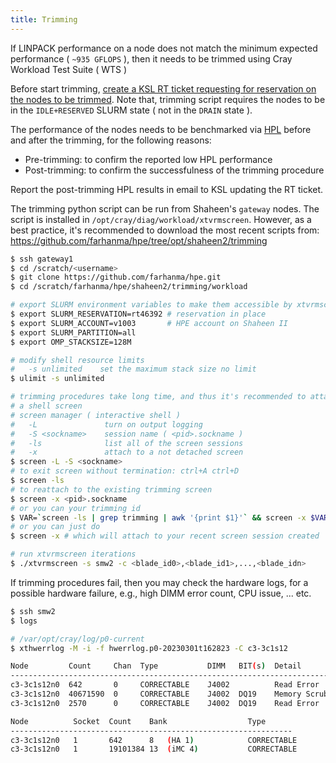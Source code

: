 ```yaml
---
title: Trimming
---
```


If LINPACK performance on a node does not match the minimum expected performance
( `~935 GFLOPS` ), then it needs to be trimmed using Cray Workload Test Suite ( WTS )

Before start trimming,
[create a KSL RT ticket requesting for reservation on the nodes to be trimmed](rt-ticket.md).
Note that, trimming script requires the nodes to be in the `IDLE+RESERVED` SLURM state
( not in the `DRAIN` state ).

The performance of the nodes needs to be benchmarked via [HPL](#hpl.md) before
and after the trimming, for the following reasons:

  - Pre-trimming: to confirm the reported low HPL performance
  - Post-trimming: to confirm the successfulness of the trimming procedure

Report the post-trimming HPL results in email to KSL updating the RT ticket.

The trimming python script can be run from Shaheen's `gateway` nodes. The script
is installed in `/opt/cray/diag/workload/xtvrmscreen`. However, as a best practice,
it's recommended to download the most recent scripts from:
https://github.com/farhanma/hpe/tree/opt/shaheen2/trimming

```sh
$ ssh gateway1
$ cd /scratch/<username>
$ git clone https://github.com/farhanma/hpe.git
$ cd /scratch/farhanma/hpe/shaheen2/trimming/workload

# export SLURM environment variables to make them accessible by xtvrmscreen
$ export SLURM_RESERVATION=rt46392 # reservation in place
$ export SLURM_ACCOUNT=v1003       # HPE account on Shaheen II
$ export SLURM_PARTITION=all
$ export OMP_STACKSIZE=128M

# modify shell resource limits
#   -s unlimited    set the maximum stack size no limit
$ ulimit -s unlimited

# trimming procedures take long time, and thus it's recommended to attach it with
# a shell screen
# screen manager ( interactive shell )
#   -L               turn on output logging
#   -S <sockname>    session name ( <pid>.sockname )
#   -ls              list all of the screen sessions
#   -x               attach to a not detached screen
$ screen -L -S <sockname>
# to exit screen without termination: ctrl+A ctrl+D
$ screen -ls
# to reattach to the existing trimming screen
$ screen -x <pid>.sockname
# or you can your trimming id
$ VAR=`screen -ls | grep trimming | awk '{print $1}'` && screen -x $VAR
# or you can just do
$ screen -x # which will attach to your recent screen session created

# run xtvrmscreen iterations
$ ./xtvrmscreen -s smw2 -c <blade_id0>,<blade_id1>,...,<blade_idn>
```

If trimming procedures fail, then you may check the hardware logs, for a possible
hardware failure, e.g., high DIMM error count, CPU issue, ... etc.

```sh
$ ssh smw2
$ logs

# /var/opt/cray/log/p0-current
$ xthwerrlog -M -i -f hwerrlog.p0-20230301t162823 -C c3-3c1s12

Node         Count     Chan  Type           DIMM   BIT(s)  Detail
-----------------------------------------------------------------------------
c3-3c1s12n0  642       0     CORRECTABLE    J4002          Read Error
c3-3c1s12n0  40671590  0     CORRECTABLE    J4002  DQ19    Memory Scrub Error
c3-3c1s12n0  2570      0     CORRECTABLE    J4002  DQ19    Read Error

Node          Socket  Count    Bank                  Type
---------------------------------------------------------------
c3-3c1s12n0   1       642      8   (HA 1)            CORRECTABLE
c3-3c1s12n0   1       19101384 13  (iMC 4)           CORRECTABLE
```
